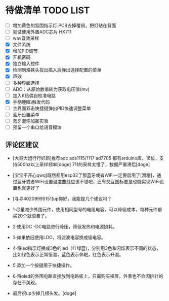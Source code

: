 # 待做清单 TODO LIST

- [ ] 增加黄色的氛围指示灯:PCB去掉覆铜，把灯贴在背面
- [ ] 尝试使用外置ADC芯片 HX711
- [ ] wav音效采样
- [x] 文件系统
- [x] 增加PID调节
- [x] 开机密码
- [x] 独立输入控件
- [x] 检测到烙铁头拔出插入后弹出选择配置的菜单
- [x] 声效
- [ ] 多种界面选择
- [ ] ADC：从原始数值转为获取电压值(mv)
- [ ] 加入K热偶自校准电路
- [x] 手柄睡眠\触发代码
- [ ] 主界面双击快捷键弹出PID快速调整菜单
- [ ] 蓝牙设置菜单
- [ ] 蓝牙混沌加密实验
- [ ] 预留一个串口给语音模块

## 评论区建议

- [大哥大姐行行好昂]推荐adc  ads1115/1117  ad7705    都有arduino库，16位，支持500hz以上采样频率[doge] 711的采样太慢了，数据严重滞后[doge]

- [宝宝不开心qwq]既然都用esp32了那蓝牙或者WiFi一定要启用了[滑稽]，通过蓝牙或者WiFi设置温度曲线应该不错吧，还有交互图标要是也能实现WiFi设置也就更好了

- [寻寻40209995151]up你好，我能提几个建议吗？
- 1·尽量减少外围元件，使用相同型号的电阻电容，可以降低成本，每种元件都买20个就浪费了。
- 2·使用DC -DC电路进行降压，降低发热和电源损耗。
- 3·如果依旧使用LDO，将滤波电容换成钽电容。
- 4·将led指示灯换成3色的led（红绿蓝)，分别用3色和闪烁表示不同的状态，比如绿色表示正常恒温，蓝色表示休眠，红色表示升温。
- 5·添加一个按键用于快捷操作。
- 6·将oled的外围电路直接放到电路板上，只需购买裸屏，外表也不会因排针的存在不美观。
- 最后祝up少掉几根头发。[doge]
